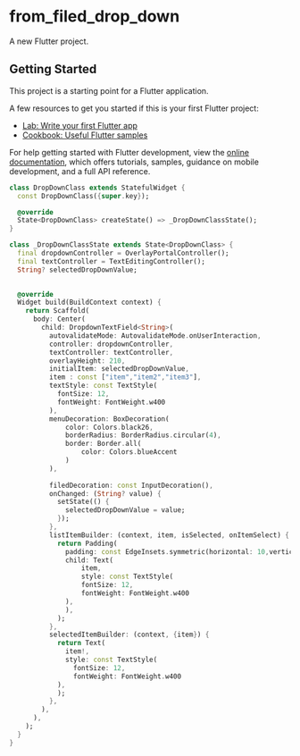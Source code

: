 # from_filed_drop_down

A new Flutter project.

## Getting Started

This project is a starting point for a Flutter application.

A few resources to get you started if this is your first Flutter project:

- [Lab: Write your first Flutter app](https://docs.flutter.dev/get-started/codelab)
- [Cookbook: Useful Flutter samples](https://docs.flutter.dev/cookbook)

For help getting started with Flutter development, view the
[online documentation](https://docs.flutter.dev/), which offers tutorials,
samples, guidance on mobile development, and a full API reference.

```dart
class DropDownClass extends StatefulWidget {
  const DropDownClass({super.key});

  @override
  State<DropDownClass> createState() => _DropDownClassState();
}

class _DropDownClassState extends State<DropDownClass> {
  final dropdownController = OverlayPortalController();
  final textController = TextEditingController();
  String? selectedDropDownValue;

  
  @override
  Widget build(BuildContext context) {
    return Scaffold(
      body: Center(
        child: DropdownTextField<String>(
          autovalidateMode: AutovalidateMode.onUserInteraction,
          controller: dropdownController,
          textController: textController,
          overlayHeight: 210,
          initialItem: selectedDropDownValue,
          item : const ["item","item2","item3"],
          textStyle: const TextStyle(
            fontSize: 12,
            fontWeight: FontWeight.w400
          ),
          menuDecoration: BoxDecoration(
              color: Colors.black26,
              borderRadius: BorderRadius.circular(4),
              border: Border.all(
                  color: Colors.blueAccent
              )
          ),
          
          filedDecoration: const InputDecoration(),
          onChanged: (String? value) {
            setState(() {
              selectedDropDownValue = value;
            });
          },
          listItemBuilder: (context, item, isSelected, onItemSelect) {
            return Padding(
              padding: const EdgeInsets.symmetric(horizontal: 10,vertical: 5),
              child: Text(
                  item,
                  style: const TextStyle(
                  fontSize: 12,
                  fontWeight: FontWeight.w400
              ),
              ),
            );
          },
          selectedItemBuilder: (context, {item}) {
            return Text(
              item!,
              style: const TextStyle(
                fontSize: 12,
                fontWeight: FontWeight.w400
            ),
            );
          },
        ),
      ),
    );
  }
}
